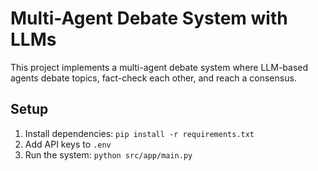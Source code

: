 # Multi-Agent Debate System with LLMs

This project implements a multi-agent debate system where LLM-based agents debate topics, fact-check each other, and reach a consensus.

## Setup

1. Install dependencies: `pip install -r requirements.txt`
2. Add API keys to `.env`
3. Run the system: `python src/app/main.py`
